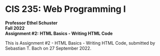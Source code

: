 # CIS 235: Web Programming I
**Professor Ethel Schuster**<br>
**Fall 2022**<br>
**Assignment #2:** **HTML Basics - Writing HTML Code**

This is Assignment #2 - HTML Basics - Writing HTML Code, submitted by Sebastian T. Bach on 27 September 2022.